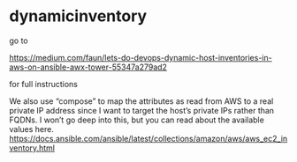# dynamicinventory

go to 

https://medium.com/faun/lets-do-devops-dynamic-host-inventories-in-aws-on-ansible-awx-tower-55347a279ad2

for full instructions

We also use “compose” to map the attributes as read from AWS to a real private IP address since I want to target the host’s private IPs rather than FQDNs. I won’t go deep into this, but you can read about the available values here.
https://docs.ansible.com/ansible/latest/collections/amazon/aws/aws_ec2_inventory.html
